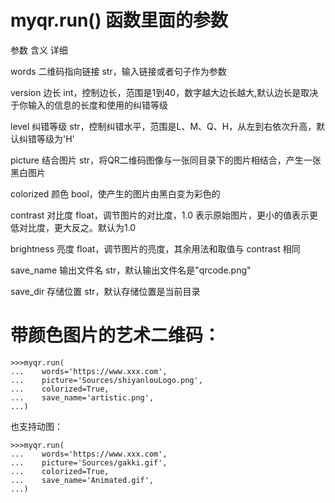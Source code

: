 # myqr.run() 函数里面的参数

参数	含义	详细

words	二维码指向链接	str，输入链接或者句子作为参数

version	边长	int，控制边长，范围是1到40，数字越大边长越大,默认边长是取决于你输入的信息的长度和使用的纠错等级

level	纠错等级	str，控制纠错水平，范围是L、M、Q、H，从左到右依次升高，默认纠错等级为'H'

picture	结合图片	str，将QR二维码图像与一张同目录下的图片相结合，产生一张黑白图片

colorized	颜色	bool，使产生的图片由黑白变为彩色的

contrast	对比度	float，调节图片的对比度，1.0 表示原始图片，更小的值表示更低对比度，更大反之。默认为1.0

brightness	亮度	float，调节图片的亮度，其余用法和取值与 contrast 相同

save_name	输出文件名	str，默认输出文件名是"qrcode.png"

save_dir	存储位置	str，默认存储位置是当前目录

# 带颜色图片的艺术二维码：
```
>>>myqr.run(
...    words='https://www.xxx.com',
...    picture='Sources/shiyanlouLogo.png',
...    colorized=True,
...    save_name='artistic.png',
...)
```
也支持动图：
```
>>>myqr.run(
...    words='https://www.xxx.com',
...    picture='Sources/gakki.gif',
...    colorized=True,
...    save_name='Animated.gif',
...)
```



